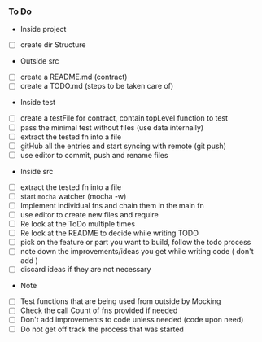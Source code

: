 ### To Do
- Inside project
- [ ] create dir Structure

- Outside src
- [ ] create a README.md (contract)
- [ ] create a TODO.md (steps to be taken care of)

- Inside test
- [ ] create a testFile for contract, contain topLevel function to test
- [ ] pass the minimal test without files (use data internally)
- [ ] extract the tested fn into a file
- [ ] gitHub all the entries and start syncing with remote (git push)
- [ ] use editor to commit, push and rename files

- Inside src
- [ ] extract the tested fn into a file
- [ ] start `mocha` watcher (mocha -w)
- [ ] Implement individual fns and chain them in the main fn
- [ ] use editor to create new files and require
- [ ] Re look at the ToDo multiple times
- [ ] Re look at the README to decide while writing TODO
- [ ] pick on the feature or part you want to build, follow the todo process 
- [ ] note down the improvements/ideas you get while writing code ( don't add )
- [ ] discard ideas if they are not necessary

- Note
- [ ] Test functions that are being used from outside by Mocking
- [ ] Check the call Count of fns provided if needed
- [ ] Don't add improvements to code unless needed (code upon need)
- [ ] Do not get off track the process that was started
